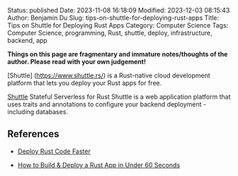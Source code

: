 Status: published
Date: 2023-11-08 16:18:09
Modified: 2023-12-03 08:15:43
Author: Benjamin Du
Slug: tips-on-shuttle-for-deploying-rust-apps
Title: Tips on Shuttle for Deploying Rust Apps
Category: Computer Science
Tags: Computer Science, programming, Rust, shuttle, deploy, infrastructure, backend, app

**Things on this page are fragmentary and immature notes/thoughts of the author. Please read with your own judgement!**


[Shuttle] (https://www.shuttle.rs/)
is a Rust-native cloud development platform that lets you deploy your Rust apps for free.

[Shuttle](https://www.shuttle.rs/)
Stateful Serverless for Rust
Shuttle is a web application platform that uses traits and annotations to configure your backend deployment - including databases.


## References

- [Deploy Rust Code Faster](https://endler.dev/2023/move-fast-rust)

- [How to Build & Deploy a Rust App in Under 60 Seconds](https://www.youtube.com/watch?v=-t7Aa6Dr4pI)
